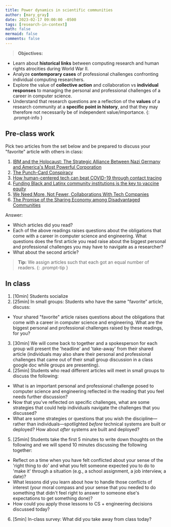 ```yaml
---
title: Power dynamics in scientific communities
author: [mary_gray]
date: 2023-02-17 09:00:00 -0500
tags: [research-in-context]
math: false
mermaid: false
comments: false
---
```


> **Objectives:**
* Learn about **historical links** between computing research and human rights atrocities during World War II.
* Analyze **contemporary cases** of professional challenges confronting individual computing researchers.
* Explore the value of **collective action** and collaboration vs **individual responses** to managing the personal and professional challenges of a career in computer science.
* Understand that research questions are a reflection of the **values** of a research community at a **specific point in history**, and that they may therefore not necessarily be of independent value/importance. 
{: .prompt-info }


## Pre-class work

Pick two articles from the set below and be prepared to discuss your "favorite" article with others in class:
1. [IBM and the Holocaust: The Strategic Alliance Between Nazi Germany and America's Most Powerful Corporation](https://archive.nytimes.com/www.nytimes.com/books/first/b/black-ibm.html)
2. [The Punch-Card Conspiracy](https://archive.nytimes.com/www.nytimes.com/books/01/03/18/reviews/010318.18schoent.html)
3. [How human-centered tech can beat COVID-19 through contact tracing](https://thehill.com/opinion/technology/493648-how-human-centered-technology-can-beat-covid-19-through-contact-tracing)
4. [Funding Black and Latinx community institutions is the key to vaccine equity](https://thehill.com/opinion/healthcare/544866-funding-black-and-latinx-community-institutions-is-the-key-to-vaccine)
5. [We Need More, Not Fewer, Collaborations With Tech Companies](https://www.chronicle.com/article/we-need-more-not-fewer-collaborations-with-tech-companies/)
6. [The Promise of the Sharing Economy among Disadvantaged Communities](https://dl.acm.org/doi/10.1145/2702123.2702189)

Answer:
* Which articles did you read?
* Each of the above readings raises questions about the obligations that come with a career in computer science and engineering. What questions does the first article you read raise about the biggest personal and professional challenges you may have to navigate as a researcher?
* What about the second article?

> **Tip:** We assign articles such that each got an equal number of readers.
{: .prompt-tip }


## In class
1. [10min] Students socialize
2. [25min] In small groups: Students who have the same "favorite" article, discuss:
  * Your shared "favorite" article raises questions about the obligations that come with a career in computer science and engineering. What are the biggest personal and professional challenges raised by these readings, for you?
3. [30min] We will come back to together and a spokesperson for each group will present the 'headline' and 'take-away' from their shared article (individuals may also share their personal and professional challenges that came out of their small group discussion in a class google doc while groups are presenting).
4. [25min] Students who read different articles will meet in small groups to discuss the following:
  * What is an important personal and professional challenge posed to computer science and engineering reflected in the reading that you feel needs further discussion?
  * Now that you've reflected on specific challenges, what are some strategies that could help individuals navigate the challenges that you discussed?  
  * What are some strategies or questions that you wish the discipline—rather than individuals—spotlighted *before* technical systems are built or deployed? How about *after* systems are built and deployed?
5. [25min] Students take the first 5 minutes to write down thoughts on the following and we will spend 10 minutes discussing the following together:
  * Reflect on a time when you have felt conflicted about your sense of the 'right thing to do' and what you felt someone expected you to do to 'make it' through a situation (e.g., a school assignment, a job interview, a date)?
  * What lessons did you learn about how to handle those conflicts of interest (your moral compass and your sense that you needed to do something that didn't feel right to answer to someone else's expectations to get something done)?
  * How could you apply those lessons to CS + engineering decisions discussed today?
6. [5min] In-class survey: What did you take away from class today?


